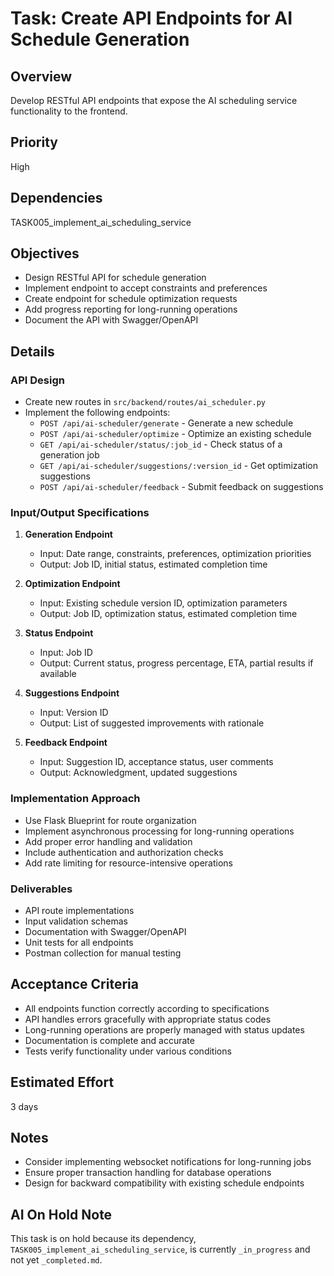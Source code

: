 # Task: Create API Endpoints for AI Schedule Generation

## Overview
Develop RESTful API endpoints that expose the AI scheduling service functionality to the frontend.

## Priority
High

## Dependencies
TASK005_implement_ai_scheduling_service

## Objectives
- Design RESTful API for schedule generation
- Implement endpoint to accept constraints and preferences
- Create endpoint for schedule optimization requests
- Add progress reporting for long-running operations
- Document the API with Swagger/OpenAPI

## Details

### API Design
- Create new routes in `src/backend/routes/ai_scheduler.py`
- Implement the following endpoints:
  - `POST /api/ai-scheduler/generate` - Generate a new schedule
  - `POST /api/ai-scheduler/optimize` - Optimize an existing schedule
  - `GET /api/ai-scheduler/status/:job_id` - Check status of a generation job
  - `GET /api/ai-scheduler/suggestions/:version_id` - Get optimization suggestions
  - `POST /api/ai-scheduler/feedback` - Submit feedback on suggestions

### Input/Output Specifications
1. **Generation Endpoint**
   - Input: Date range, constraints, preferences, optimization priorities
   - Output: Job ID, initial status, estimated completion time
   
2. **Optimization Endpoint**
   - Input: Existing schedule version ID, optimization parameters
   - Output: Job ID, optimization status, estimated completion time
   
3. **Status Endpoint**
   - Input: Job ID
   - Output: Current status, progress percentage, ETA, partial results if available
   
4. **Suggestions Endpoint**
   - Input: Version ID
   - Output: List of suggested improvements with rationale
   
5. **Feedback Endpoint**
   - Input: Suggestion ID, acceptance status, user comments
   - Output: Acknowledgment, updated suggestions

### Implementation Approach
- Use Flask Blueprint for route organization
- Implement asynchronous processing for long-running operations
- Add proper error handling and validation
- Include authentication and authorization checks
- Add rate limiting for resource-intensive operations

### Deliverables
- API route implementations
- Input validation schemas
- Documentation with Swagger/OpenAPI
- Unit tests for all endpoints
- Postman collection for manual testing

## Acceptance Criteria
- All endpoints function correctly according to specifications
- API handles errors gracefully with appropriate status codes
- Long-running operations are properly managed with status updates
- Documentation is complete and accurate
- Tests verify functionality under various conditions

## Estimated Effort
3 days

## Notes
- Consider implementing websocket notifications for long-running jobs
- Ensure proper transaction handling for database operations
- Design for backward compatibility with existing schedule endpoints

## AI On Hold Note
This task is on hold because its dependency, `TASK005_implement_ai_scheduling_service`, is currently `_in_progress` and not yet `_completed.md`.